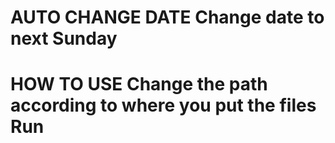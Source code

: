 <h1> AUTO CHANGE DATE
Change date to next Sunday

<h1> HOW TO USE
Change the path according to where you put the files
Run